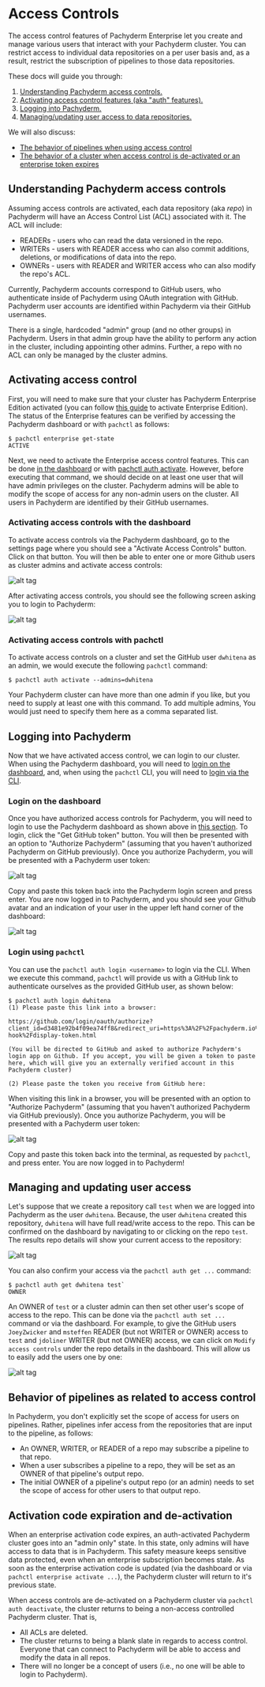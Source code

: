 # Access Controls

The access control features of Pachyderm Enterprise let you create and manage various users that interact with your Pachyderm cluster.  You can restrict access to individual data repositories on a per user basis and, as a result, restrict the subscription of pipelines to those data repositories.  

These docs will guide you through:

1. [Understanding Pachyderm access controls.](#understanding-pachyderm-access-controls)
2. [Activating access control features (aka "auth" features).](#activating-access-control)
3. [Logging into Pachyderm.](#logging-into-pachyderm)
4. [Managing/updating user access to data repositories.](#managing-and-updating-user-access)

We will also discuss:

- [The behavior of pipelines when using access control](#behavior-of-pipelines-as-related-to-access-control)
- [The behavior of a cluster when access control is de-activated or an enterprise token expires](#activation-code-expiration-and-de-activation)

## Understanding Pachyderm access controls

Assuming access controls are activated, each data repository (aka _repo_) in Pachyderm will have an Access Control List (ACL) associated with it. The ACL will include:

- READERs - users who can read the data versioned in the repo.
- WRITERs - users with READER access who can also commit additions, deletions, or modifications of data into the repo.
- OWNERs - users with READER and WRITER access who can also modify the repo's ACL.

Currently, Pachyderm accounts correspond to GitHub users, who authenticate inside of Pachyderm using OAuth integration with GitHub. Pachyderm user accounts are identified within Pachyderm via their GitHub usernames.

There is a single, hardcoded "admin" group (and no other groups) in Pachyderm.  Users in that admin group have the ability to perform any action in the cluster, including appointing other admins. Further, a repo with no ACL can only be managed by the cluster admins.

## Activating access control

First, you will need to make sure that your cluster has Pachyderm Enterprise Edition activated (you can follow [this guide](deployment.md) to activate Enterprise Edition).  The status of the Enterprise features can be verified by accessing the Pachyderm dashboard or with `pachctl` as follows:

```
$ pachctl enterprise get-state
ACTIVE
```

Next, we need to activate the Enterprise access control features. This can be done [in the dashboard](#activating-access-controls-with-the-dashboard) or with [pachctl auth activate](#activating-access-controls-with-pachctl).  However, before executing that command, we should decide on at least one user that will have admin privileges on the cluster. Pachyderm admins will be able to modify the scope of access for any non-admin users on the cluster.  All users in Pachyderm are identified by their GitHub usernames.  

### Activating access controls with the dashboard

To activate access controls via the Pachyderm dashboard, go to the settings page where you should see a "Activate Access Controls" button. Click on that button. You will then be able to enter one or more Github users as cluster admins and activate access controls:

![alt tag](auth_dash1.png)

After activating access controls, you should see the following screen asking you to login to Pachyderm:

![alt tag](auth_dash2.png)

### Activating access controls with pachctl

To activate access controls on a cluster and set the GitHub user `dwhitena` as an admin, we would execute the following `pachctl` command:

```
$ pachctl auth activate --admins=dwhitena
```

Your Pachyderm cluster can have more than one admin if you like, but you need to supply at least one with this command.  To add multiple admins, You would just need to specify them here as a comma separated list. 

## Logging into Pachyderm

Now that we have activated access control, we can login to our cluster. When using the Pachyderm dashboard, you will need to [login on the dashboard](#login-on-the-dashboard), and, when using the `pachctl` CLI, you will need to [login via the CLI](#login-using-pachctl).  

### Login on the dashboard

Once you have authorized access controls for Pachyderm, you will need to login to use the Pachyderm dashboard as shown above in [this section](#activating-access-controls-with-the-dashboard). To login, click the "Get GitHub token" button. You will then be presented with an option to "Authorize Pachyderm" (assuming that you haven't authorized Pachyderm on GitHub previously). Once you authorize Pachyderm, you will be presented with a Pachyderm user token:

![alt tag](auth.png)

Copy and paste this token back into the Pachyderm login screen and press enter.  You are now logged in to Pachyderm, and you should see your Github avatar and an indication of your user in the upper left hand corner of the dashboard:
  
![alt tag](auth_dash3.png)


### Login using `pachctl`

You can use the `pachctl auth login <username>` to login via the CLI.  When we execute this command, `pachctl` will provide us with a GitHub link to authenticate ourselves as the provided GitHub user, as shown below:

```
$ pachctl auth login dwhitena
(1) Please paste this link into a browser:

https://github.com/login/oauth/authorize?client_id=d3481e92b4f09ea74ff8&redirect_uri=https%3A%2F%2Fpachyderm.io%2Flogin-hook%2Fdisplay-token.html

(You will be directed to GitHub and asked to authorize Pachyderm's login app on Github. If you accept, you will be given a token to paste here, which will give you an externally verified account in this Pachyderm cluster)

(2) Please paste the token you receive from GitHub here:

```

When visiting this link in a browser, you will be presented with an option to "Authorize Pachyderm" (assuming that you haven't authorized Pachyderm via GitHub previously). Once you authorize Pachyderm, you will be presented with a Pachyderm user token:

![alt tag](auth.png)

Copy and paste this token back into the terminal, as requested by `pachctl`, and press enter.  You are now logged in to Pachyderm!  

## Managing and updating user access

Let's suppose that we create a repository call `test` when we are logged into Pachyderm as the user `dwhitena`.  Because, the user `dwhitena` created this repository, `dwhitena` will have full read/write access to the repo.  This can be confirmed on the dashboard by navigating to or clicking on the repo `test`.  The results repo details will show your current access to the repository:

![alt tag](auth_dash4.png)


You can also confirm your access via the `pachctl auth get ...` command:

```
$ pachctl auth get dwhitena test`
OWNER
```

An OWNER of `test` or a cluster admin can then set other user's scope of access to the repo.  This can be done via the `pachctl auth set ...` command or via the dashboard.  For example, to give the GitHub users `JoeyZwicker` and `msteffen` READER (but not WRITER or OWNER) access to `test` and `jdoliner` WRITER (but not OWNER) access, we can click on `Modify access controls` under the repo details in the dashboard.  This will allow us to easily add the users one by one:

![alt tag](auth_dash5.png)

## Behavior of pipelines as related to access control

In Pachyderm, you don't explicitly set the scope of access for users on pipelines.  Rather, pipelines infer access from the repositories that are input to the pipeline, as follows:

- An OWNER, WRITER, or READER of a repo may subscribe a pipeline to that repo.
- When a user subscribes a pipeline to a repo, they will be set as an OWNER of that pipeline's output repo.
- The initial OWNER of a pipeline's output repo (or an admin) needs to set the scope of access for other users to that output repo.  

## Activation code expiration and de-activation

When an enterprise activation code expires, an auth-activated Pachyderm cluster goes into an "admin only" state.  In this state, only admins will have access to data that is in Pachyderm.  This safety measure keeps sensitive data protected, even when an enterprise subscription becomes stale. As soon as the enterprise activation code is updated (via the dashboard or via `pachctl enterprise activate ...`), the Pachyderm cluster will return to it's previous state.

When access controls are de-activated on a Pachyderm cluster via `pachctl auth deactivate`, the cluster returns to being a non-access controlled Pachyderm cluster.   That is, 

- All ACLs are deleted.
- The cluster returns to being a blank slate in regards to access control.  Everyone that can connect to Pachyderm will be able to access and modify the data in all repos.
- There will no longer be a concept of users (i.e., no one will be able to login to Pachyderm).
